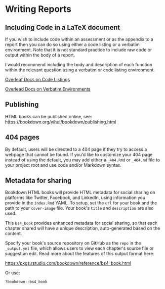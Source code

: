 # Writing Reports

## Including Code in a LaTeX document 

If you wish to include code within an assessment or as the appendix to a report 
then you can do so using either a code listing or a verbatim environment. 
Note that it is not standard practice to include raw code or output within the body of a report.  

I would recommend including the body and description of each function within the relevant question using a verbatim or code listing environment. 

[Overleaf Docs on Code Listings](https://www.overleaf.com/learn/latex/Code_listing)

[Overlead Docs on Verbatim Environments](https://www.overleaf.com/learn/latex/Code_listing#The_verbatim_environment)


## Publishing

HTML books can be published online, see: https://bookdown.org/yihui/bookdown/publishing.html

## 404 pages

By default, users will be directed to a 404 page if they try to access a webpage that cannot be found. If you'd like to customize your 404 page instead of using the default, you may add either a `_404.Rmd` or `_404.md` file to your project root and use code and/or Markdown syntax.

## Metadata for sharing

Bookdown HTML books will provide HTML metadata for social sharing on platforms like Twitter, Facebook, and LinkedIn, using information you provide in the `index.Rmd` YAML. To setup, set the `url` for your book and the path to your `cover-image` file. Your book's `title` and `description` are also used.


This `bs4_book` provides enhanced metadata for social sharing, so that each chapter shared will have a unique description, auto-generated based on the content.

Specify your book's source repository on GitHub as the `repo` in the `_output.yml` file, which allows users to view each chapter's source file or suggest an edit. Read more about the features of this output format here:

https://pkgs.rstudio.com/bookdown/reference/bs4_book.html

Or use:


```r
?bookdown::bs4_book
```



